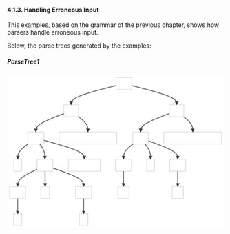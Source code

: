 ﻿#### 4.1.3. Handling Erroneous Input

This examples, based on the grammar of the previous chapter, shows how parsers handle erroneous input.

Below, the parse trees generated by the examples:

##### ParseTree1
![ParseTree1](.resources/ParseTree1.svg "ParseTree1")
